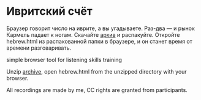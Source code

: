 # Ивритский счёт
Браузер говорит число на иврите, а вы угадываете. Раз-два — и рынок Кармель падает к ногам.
Скачайте [архив](https://github.com/adworse/hebrew-listening/archive/master.zip) и распакуйте. Откройте hebrew.html из распакованной папки в браузере, и он станет время от времени разговаривать.

simple browser tool for listening skills training

Unzip [archive](https://github.com/adworse/hebrew-listening/archive/master.zip), open hebrew.html from the unzipped directory with your browser.

All recordings are made by me, CC rights are granted from participants.
